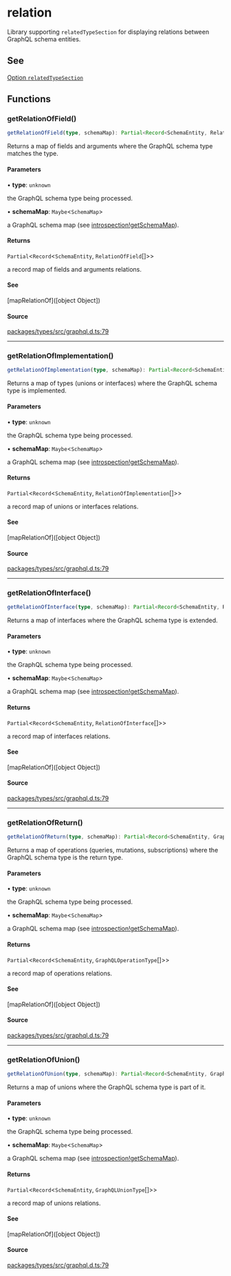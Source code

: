 # relation

Library supporting `relatedTypeSection` for displaying relations between GraphQL schema entities.

## See

[Option `relatedTypeSection`](https://graphql-markdown.github.io/docs/settings#printtypeoptions)

## Functions

### getRelationOfField()

```ts
getRelationOfField(type, schemaMap): Partial<Record<SchemaEntity, RelationOfField[]>>
```

Returns a map of fields and arguments where the GraphQL schema type matches the type.

#### Parameters

• **type**: `unknown`

the GraphQL schema type being processed.

• **schemaMap**: `Maybe`\<`SchemaMap`\>

a GraphQL schema map (see [introspection!getSchemaMap](introspection.md#getschemamap)).

#### Returns

`Partial`\<`Record`\<`SchemaEntity`, `RelationOfField`[]\>\>

a record map of fields and arguments relations.

#### See

[mapRelationOf]([object Object])

#### Source

[packages/types/src/graphql.d.ts:79](https://github.com/graphql-markdown/graphql-markdown/blob/main/packages/types/src/graphql.d.ts#L79)

---

### getRelationOfImplementation()

```ts
getRelationOfImplementation(type, schemaMap): Partial<Record<SchemaEntity, RelationOfImplementation[]>>
```

Returns a map of types (unions or interfaces) where the GraphQL schema type is implemented.

#### Parameters

• **type**: `unknown`

the GraphQL schema type being processed.

• **schemaMap**: `Maybe`\<`SchemaMap`\>

a GraphQL schema map (see [introspection!getSchemaMap](introspection.md#getschemamap)).

#### Returns

`Partial`\<`Record`\<`SchemaEntity`, `RelationOfImplementation`[]\>\>

a record map of unions or interfaces relations.

#### See

[mapRelationOf]([object Object])

#### Source

[packages/types/src/graphql.d.ts:79](https://github.com/graphql-markdown/graphql-markdown/blob/main/packages/types/src/graphql.d.ts#L79)

---

### getRelationOfInterface()

```ts
getRelationOfInterface(type, schemaMap): Partial<Record<SchemaEntity, RelationOfInterface[]>>
```

Returns a map of interfaces where the GraphQL schema type is extended.

#### Parameters

• **type**: `unknown`

the GraphQL schema type being processed.

• **schemaMap**: `Maybe`\<`SchemaMap`\>

a GraphQL schema map (see [introspection!getSchemaMap](introspection.md#getschemamap)).

#### Returns

`Partial`\<`Record`\<`SchemaEntity`, `RelationOfInterface`[]\>\>

a record map of interfaces relations.

#### See

[mapRelationOf]([object Object])

#### Source

[packages/types/src/graphql.d.ts:79](https://github.com/graphql-markdown/graphql-markdown/blob/main/packages/types/src/graphql.d.ts#L79)

---

### getRelationOfReturn()

```ts
getRelationOfReturn(type, schemaMap): Partial<Record<SchemaEntity, GraphQLOperationType[]>>
```

Returns a map of operations (queries, mutations, subscriptions) where the GraphQL schema type is the return type.

#### Parameters

• **type**: `unknown`

the GraphQL schema type being processed.

• **schemaMap**: `Maybe`\<`SchemaMap`\>

a GraphQL schema map (see [introspection!getSchemaMap](introspection.md#getschemamap)).

#### Returns

`Partial`\<`Record`\<`SchemaEntity`, `GraphQLOperationType`[]\>\>

a record map of operations relations.

#### See

[mapRelationOf]([object Object])

#### Source

[packages/types/src/graphql.d.ts:79](https://github.com/graphql-markdown/graphql-markdown/blob/main/packages/types/src/graphql.d.ts#L79)

---

### getRelationOfUnion()

```ts
getRelationOfUnion(type, schemaMap): Partial<Record<SchemaEntity, GraphQLUnionType[]>>
```

Returns a map of unions where the GraphQL schema type is part of it.

#### Parameters

• **type**: `unknown`

the GraphQL schema type being processed.

• **schemaMap**: `Maybe`\<`SchemaMap`\>

a GraphQL schema map (see [introspection!getSchemaMap](introspection.md#getschemamap)).

#### Returns

`Partial`\<`Record`\<`SchemaEntity`, `GraphQLUnionType`[]\>\>

a record map of unions relations.

#### See

[mapRelationOf]([object Object])

#### Source

[packages/types/src/graphql.d.ts:79](https://github.com/graphql-markdown/graphql-markdown/blob/main/packages/types/src/graphql.d.ts#L79)

